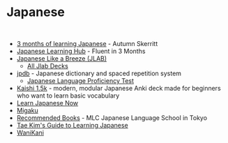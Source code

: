 # Japanese

<figure><img src="https://i.pinimg.com/736x/b5/c0/49/b5c0499b19127ac6e598f89d7dd29e48.jpg" alt=""><figcaption></figcaption></figure>

<figure><img src="https://i.pinimg.com/736x/fc/c6/af/fcc6af3fe75fe934c3f43e32e9e960fc.jpg" alt=""><figcaption></figcaption></figure>

* [3 months of learning Japanese](https://skerritt.blog/3-months-of-learning-japanese/) - Autumn Skerritt
* [Japanese Learning Hub](https://www.fluentin3months.com/learn/japanese-learning-hub/) - Fluent in 3 Months
* [Japanese Like a Breeze (JLAB)](https://www.japanese-like-a-breeze.com/)
  * [All Jlab Decks](https://www.japanese-like-a-breeze.com/all-decks/)
* [jpdb](https://jpdb.io/) - Japanese dictionary and spaced repetition system
  * [Japanese Language Proficiency Test](https://jpdb.io/vocabulary-list/924/japanese-language-proficiency-test)
* [Kaishi 1.5k](https://github.com/donkuri/Kaishi) - modern, modular Japanese Anki deck made for beginners who want to learn basic vocabulary
* [Learn Japanese Now](https://marshallyin.com/)
* [Migaku](https://migaku.com/)
* [Recommended Books](https://www.mlcjapanese.co.jp/recommended\_books.html) - MLC Japanese Language School in Tokyo
* [Tae Kim's Guide to Learning Japanese](https://guidetojapanese.org/learn/)
* [WaniKani](https://www.wanikani.com/)
